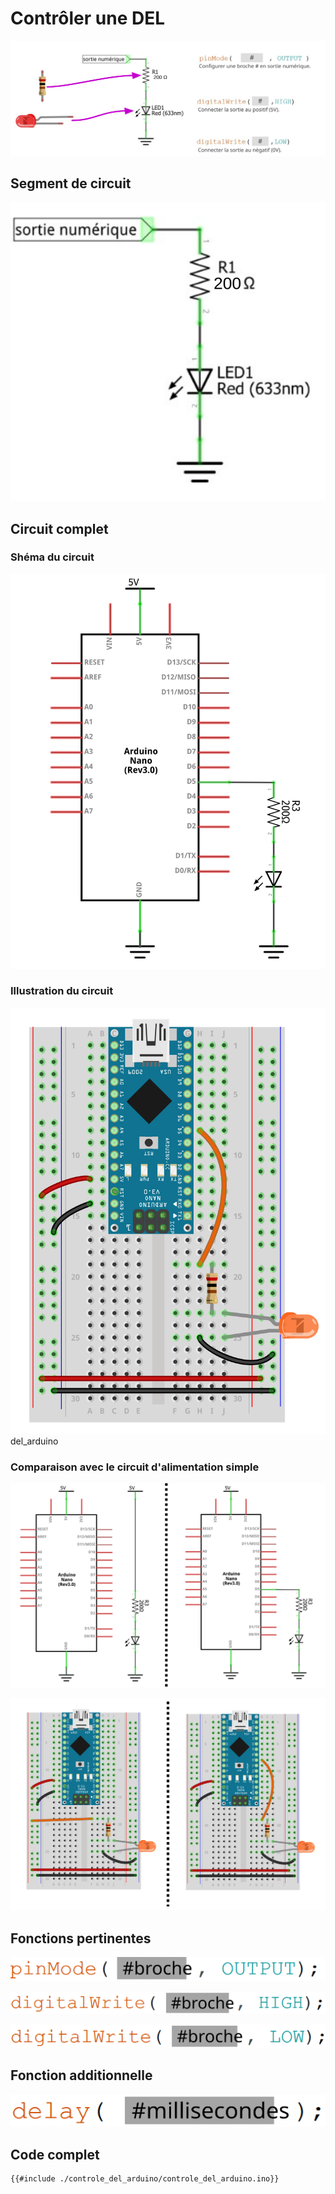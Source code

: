 # Contrôler une DEL

![Fiche synthèse pour allumer une DEL](./arduino_allumer_del_resume.svg)


## Segment de circuit

![Segment de circuit pour contrôler une DEL](./Slide1.SVG)


## Circuit complet
### Shéma du circuit

![Schéma du circuit de l'exemple pour contrôler une DEL](./del_arduino_schema.png)

### Illustration du circuit

![Illustration du circuit de l'exemple pour contrôler une DEL](./del_arduino_illustration.png)
del_arduino

### Comparaison avec le circuit d'alimentation simple

![Comparaison du circuit d'alimentation simple à gauche avec celui de contrôle à droite](./Slide3.SVG)


![Comparaison du circuit d'alimentation simple à gauche avec celui de contrôle à droite](./del_alimentation_vs_controle_illustration.svg)


## Fonctions pertinentes

![Configuer la broche # en tant que sortie numérique](./pinModeOutput.svg)

![Activer 5V à la broche #](./digitalWriteHigh.svg)

![Activer 0V à la broche #](./digitalWriteLow.svg)

## Fonction additionnelle

![Bloquer/Arrêter le code pour un certain nombre de millisecondes](./delay.svg)


## Code complet 

```arduino
{{#include ./controle_del_arduino/controle_del_arduino.ino}}
```




